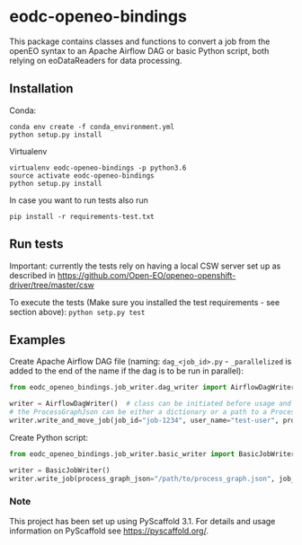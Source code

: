 # eodc-openeo-bindings

This package contains classes and functions to convert a job from the openEO syntax to an Apache Airflow DAG or basic
Python script, both relying on eoDataReaders for data processing.

## Installation

Conda:
```
conda env create -f conda_environment.yml
python setup.py install
```

Virtualenv
```
virtualenv eodc-openeo-bindings -p python3.6
source activate eodc-openeo-bindings
python setup.py install
```
In case you want to run tests also run
```
pip install -r requirements-test.txt
```


## Run tests

Important: currently the tests rely on having a local CSW server set up as described in
https://github.com/Open-EO/openeo-openshift-driver/tree/master/csw

To execute the tests (Make sure you installed the test requirements - see section above):
`python setp.py test`

## Examples

Create Apache Airflow DAG file (naming: `dag_<job_id>.py` - `_parallelized` is added to the end of the name if the dag
is to be run in parallel):
```python
from eodc_openeo_bindings.job_writer.dag_writer import AirflowDagWriter

writer = AirflowDagWriter()  # class can be initiated before usage and can then be reused multiple times
# the ProcessGraphJson can be either a dictionary or a path to a ProcessGraph json-file
writer.write_and_move_job(job_id="job-1234", user_name="test-user", process_graph_json={}, job_data="/path/to/job/folder")
```

Create Python script:
```python
from eodc_openeo_bindings.job_writer.basic_writer import BasicJobWriter

writer = BasicJobWriter()
writer.write_job(process_graph_json="/path/to/process_graph.json", job_data="/path/to/job/folder")
```


### Note

This project has been set up using PyScaffold 3.1. For details and usage
information on PyScaffold see https://pyscaffold.org/.
